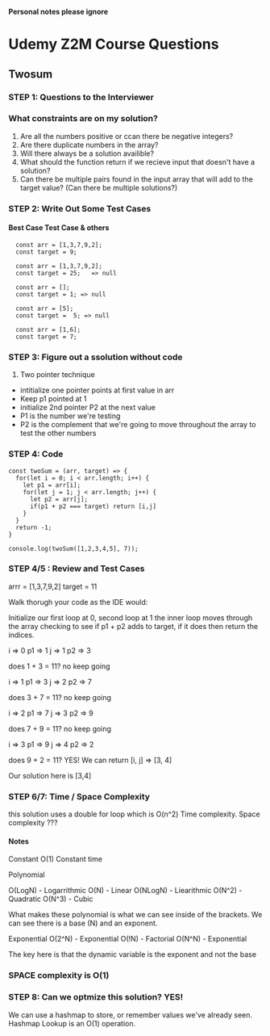
**Personal notes please ignore**




# Udemy Z2M Course Questions
## Twosum

### STEP 1: Questions to the Interviewer
### What constraints are on my solution?
1. Are all the numbers positive or ccan there be negative integers?
2. Are there duplicate numbers in the array?
3. Will there always be a solution availible?
4. What should the function return if we recieve input that doesn't have a solution?
5. Can there be multiple pairs found in the input array that will add to the target value? (Can there be multiple solutions?)


### STEP 2: Write Out Some Test Cases

#### Best Case Test Case & others
```
  const arr = [1,3,7,9,2];
  const target = 9;

  const arr = [1,3,7,9,2];
  const target = 25;   => null

  const arr = [];
  const target = 1; => null

  const arr = [5];
  const target =  5; => null

  const arr = [1,6];
  const target = 7;
```

### STEP 3: Figure out a ssolution without code

1. Two pointer technique
- intitialize one pointer points at first value in arr
- Keep p1 pointed at 1
- initialize 2nd pointer P2 at the  next value
- P1  is the number we're testing
- P2 is the complement that we're going to move throughout the array to test the other numbers

### STEP 4: Code

```
const twoSum = (arr, target) => {
  for(let i = 0; i < arr.length; i++) {
    let p1 = arr[i];
    for(let j = 1; j < arr.length; j++) {
      let p2 = arr[j];
      if(p1 + p2 === target) return [i,j]
    }
  }
  return -1;
}

console.log(twoSum([1,2,3,4,5], 7));

```
### STEP 4/5 : Review and Test Cases

arrr = [1,3,7,9,2]
target = 11

Walk thorugh your code as the IDE would:

Initialize our first loop at 0, second loop at 1
the inner loop moves through the array checking to see if p1 + p2 adds to target, if it does then return the indices.


i => 0
p1 => 1
j => 1
p2 => 3

does 1 + 3 = 11? no keep going

i => 1
p1 => 3
j => 2
p2 => 7

does 3 + 7 = 11? no keep going

i => 2
p1 => 7
j => 3
p2 => 9

does 7 + 9 = 11? no keep going

i => 3
p1 => 9
j => 4
p2 => 2

does 9 + 2 = 11? YES! We can return [i, j] =>  [3, 4]

Our solution here is [3,4]



### STEP 6/7: Time / Space Complexity

this solution uses a double for loop which is O(n^2) Time complexity. Space complexity ???

#### Notes
Constant
O(1)  Constant time

Polynomial

O(LogN) - Logarrithmic
O(N) - Linear
O(NLogN) - Liearithmic
O(N^2) - Quadratic
O(N^3) - Cubic

What makes these polynomial is what we can see inside of the brackets. We can see there is a base (N) and an exponent.

Exponential
O(2^N) - Exponential
O(!N) - Factorial
O(N^N) - Exponential

The key here is that the dynamic variable is the exponent and not the base
### SPACE complexity is O(1)

### STEP 8: Can we optmize this solution? YES!

We can use a hashmap to store, or remember values we've already seen.
Hashmap Lookup is an O(1) operation.
